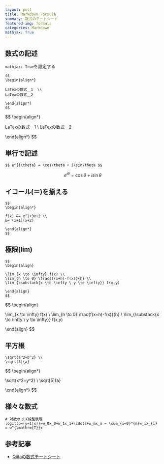 ```yaml
---
layout: post
title: Markdown Formula
summary: 数式のチートシート
featured-img: formula
categories: Markdown
mathjax: True
---
```


<script type="text/javascript" src="http://cdn.mathjax.org/mathjax/latest/MathJax.js?config=default"></script>

## 数式の記述
`mathjax: True`を設定する


```
$$
\begin{align*}

LaTexの数式＿1  \\
LaTexの数式＿2

\end{align*}
$$
```

$$
\begin{align*}

LaTexの数式＿1  \\
LaTexの数式＿2

\end{align*}
$$

## 単行で記述

```
$$ e^{i\theta} = \cos\theta + i\sin\theta $$
```

$$ e^{i\theta} = \cos\theta + i\sin\theta $$

## イコール(＝)を揃える

```
$$
\begin{align*}

f(x) &= x^2+3x+2 \\
&= (x+1)(x+2)

\end{align*}
$$
```


## 極限(lim)
```
$$
\begin{align}

\lim_{x \to \infty} f(x) \\
\lim_{h \to 0} \frac{f(x+h)-f(x)}{h} \\
\lim_{\substack{x \to \infty \ y \to \infty}} f(x,y)

\end{align}
$$
```

$$
\begin{align}

\lim_{x \to \infty} f(x) \\
\lim_{h \to 0} \frac{f(x+h)-f(x)}{h} \\
\lim_{\substack{x \to \infty \ y \to \infty}} f(x,y)

\end{align}
$$


## 平方根
```
\sqrt{a^2+b^2} \\
\sqrt[3]{a}
```

$$
\begin{align*}

\sqrt{x^2+y^2} \\
\sqrt[5]{a}

\end{align*}
$$

## 様々な数式
```
# 対数オッズ線型表現
logit(p=(y=1|x))=w_0x_0+w_1x_1+\cdots+w_mx_m = \sum_{i=0}^{m}w_ix_{i} = w^{\mathrm{T}}x

```



## 参考記事
- [Qiitaの数式チートシート](https://qiita.com/PlanetMeron/items/63ac58898541cbe81ada)
